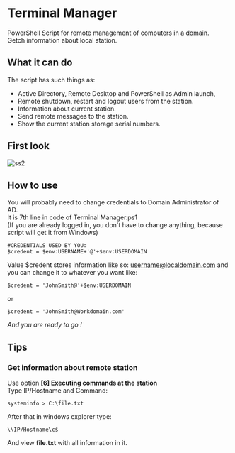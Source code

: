# Terminal Manager

PowerShell Script for remote management of computers in a domain.  
Getch information about local station.

## What it can do

The script has such things as:  
<ul>
  <li>Active Directory, Remote Desktop and PowerShell as Admin launch, </li>  
  <li>Remote shutdown, restart and logout users from the station.  </li>
  <li>Information about current station.  </li>
  <li>Send remote messages to the station.  </li>
  <li>Show the current station storage serial numbers.  </li>
</ul>

## First look
![ss2](https://user-images.githubusercontent.com/85984736/122421879-fce26a80-cf8c-11eb-9a8d-50a00a2ebf75.png)

  
## How to use

You will probably need to change credentials to Domain Administrator of AD.  
It is 7th line in code of Terminal Manager.ps1  
(If you are already logged in, you don't have to change anything, because script will get it from Windows)  

```
#CREDENTIALS USED BY YOU:
$credent = $env:USERNAME+'@'+$env:USERDOMAIN
```

Value $credent stores information like so: username@localdomain.com and you can change it to whatever you want like:  

```
$credent = 'JohnSmith@'+$env:USERDOMAIN
```
or 
```
$credent = 'JohnSmith@Workdomain.com'
```
*And you are ready to go !*

## Tips

### Get information about remote station
Use option **[6] Executing commands at the station**  
Type IP/Hostname and Command:  
```
systeminfo > C:\file.txt
```
After that in windows explorer type:  
```
\\IP/Hostname\c$
```
And view **file.txt** with all information in it.



